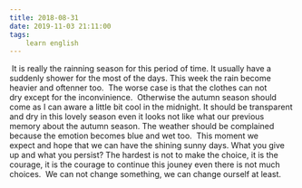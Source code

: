 ```yaml
---
title: 2018-08-31
date: 2019-11-03 21:11:00
tags:
    learn english
---
```

 It is really the rainning season for this period of time. It usually have a suddenly shower for the most of the days. This week the rain become heavier and oftenner too.  The worse case is that the clothes can not dry except for the inconvinience.  Otherwise the autumn season should come as I can aware a little bit cool in the midnight. It should be transparent and dry in this lovely season even it looks not like what our previous memory about the autumn season. The weather should be complained because the emotion becomes blue and wet too.  This moment we expect and hope that we can have the shining sunny days. What you give up and what you persist? The hardest is not to make the choice, it is the courage, it is the courage to continue this jouney even there is not much choices.  We can not change something, we can change ourself at least.   